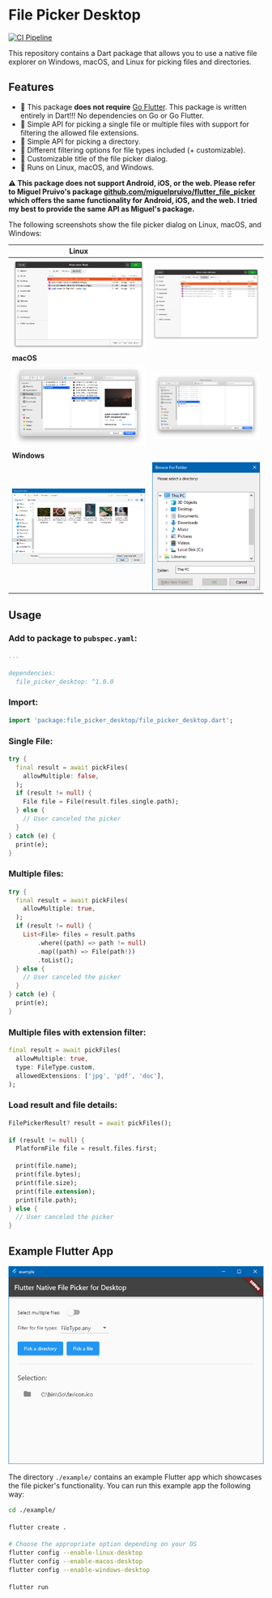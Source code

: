 # File Picker Desktop

[![CI Pipeline](https://github.com/philenius/flutter_file_picker_desktop/actions/workflows/main.yml/badge.svg)](https://github.com/philenius/flutter_file_picker_desktop/actions/workflows/main.yml)

This repository contains a Dart package that allows you to use a native file explorer on Windows, macOS, and Linux for picking files and directories.



## Features

* :tada: This package **does not require** [Go Flutter](https://github.com/go-flutter-desktop/go-flutter). This package is written entirely in Dart!!! No dependencies on Go or Go Flutter.
* :floppy_disk: Simple API for picking a single file or multiple files with support for filtering the allowed file extensions.
* :file_folder: Simple API for picking a directory.
* :wrench: Different filtering options for file types included (+ customizable).
* :tada: Customizable title of the file picker dialog.
* :robot: Runs on Linux, macOS, and Windows.



**:warning: This package does not support Android, iOS, or the web. Please refer to Miguel Pruivo's package [github.com/miguelpruivo/flutter_file_picker](https://github.com/miguelpruivo/flutter_file_picker/) which offers the same functionality for Android, iOS, and the web. I tried my best to provide the same API as Miguel's package.**



The following screenshots show the file picker dialog on Linux, macOS, and Windows:


| Linux                                                        |                                                              |
| ------------------------------------------------------------ | ------------------------------------------------------------ |
| ![Select file on Linux](screenshots/screenshotLinuxPickFiles.png) | ![Select directory on Linux](screenshots/screenshotLinuxPickDirectory.png) |
| **macOS**                                                    |                                                              |
| ![Select file on macOS](screenshots/screenshotMacOSFile.png) | ![Select directory on macOS](screenshots/screenshotMacOSDirectory.png) |
| **Windows**                                                  |                                                              |
| ![Select file on Windows](screenshots/screenshotWindowsPickFiles.png) | ![Select directory on Windows](screenshots/screenshotWindowsPickDirectory.png) |



## Usage

### Add to package to `pubspec.yaml`:

```yaml
...

dependencies:
  file_picker_desktop: ^1.0.0

```

### Import:

```dart
import 'package:file_picker_desktop/file_picker_desktop.dart';
```

### Single File:

```dart
try {
  final result = await pickFiles(
    allowMultiple: false,
  );
  if (result != null) {
    File file = File(result.files.single.path);
  } else {
    // User canceled the picker
  }
} catch (e) {
  print(e);
}
```

### Multiple files:

```dart
try {
  final result = await pickFiles(
    allowMultiple: true,
  );
  if (result != null) {
    List<File> files = result.paths
        .where((path) => path != null)
        .map((path) => File(path!))
        .toList();
  } else {
    // User canceled the picker
  }
} catch (e) {
  print(e);
}
```

### Multiple files with extension filter:

```dart
final result = await pickFiles(
  allowMultiple: true,
  type: FileType.custom,
  allowedExtensions: ['jpg', 'pdf', 'doc'],
);
```

### Load result and file details:

```dart
FilePickerResult? result = await pickFiles();

if (result != null) {
  PlatformFile file = result.files.first;

  print(file.name);
  print(file.bytes);
  print(file.size);
  print(file.extension);
  print(file.path);
} else {
  // User canceled the picker
}
```



## Example Flutter App

![Demo Flutter App](screenshots/screenshotDemoApp.png)

The directory `./example/` contains an example Flutter app which showcases the file picker's functionality. You can run this example app the following way:

```bash
cd ./example/

flutter create .

# Choose the appropriate option depending on your OS
flutter config --enable-linux-desktop
flutter config --enable-macos-desktop
flutter config --enable-windows-desktop

flutter run
```